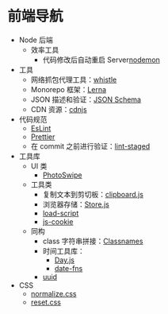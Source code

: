 # 前端导航

- Node 后端
  - 效率工具
    - 代码修改后自动重启 Server[nodemon](https://nodemon.io/)
- 工具
  - 网络抓包代理工具：[whistle](https://wproxy.org/whistle/)
  - Monorepo 框架：[Lerna](https://lerna.js.org/)
  - JSON 描述和验证：[JSON Schema](https://json-schema.org/)
  - CDN 资源：[cdnjs](https://cdnjs.com/)
- 代码规范
  - [EsLint](https://eslint.org/)
  - [Prettier](https://prettier.io/)
  - 在 commit 之前进行验证：[lint-staged](https://github.com/okonet/lint-staged)
- 工具库
  - UI 类
    - [PhotoSwipe](https://photoswipe.com/)
  - 工具类
    - 复制文本到剪切板：[clipboard.js](https://clipboardjs.com/)
    - 浏览器存储：[Store.js](https://github.com/marcuswestin/store.js)
    - [load-script](https://github.com/eldargab/load-script)
    - [js-cookie](https://github.com/js-cookie/js-cookie)
  - 同构
    - class 字符串拼接：[Classnames](https://jedwatson.github.io/classnames/)
    - 时间工具库：
      - [Day.js](https://day.js.org/)
      - [date-fns](https://date-fns.org/)
    - [uuid](https://github.com/uuidjs/uuid)
- CSS
  - [normalize.css](http://necolas.github.io/normalize.css/)
  - [reset.css](https://meyerweb.com/eric/tools/css/reset/)
